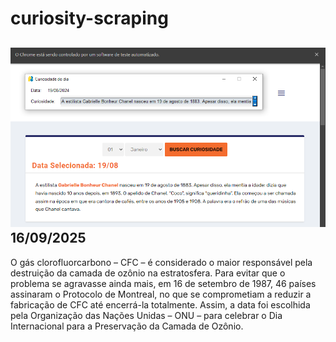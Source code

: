 # curiosity-scraping
![Budget](./execucao.png)
16/09/2025
-
O gás clorofluorcarbono – CFC – é considerado o maior responsável pela destruição da camada de ozônio na estratosfera. Para evitar que o problema se agravasse ainda mais, em 16 de setembro de 1987, 46 países assinaram o Protocolo de Montreal, no que se comprometiam a reduzir a fabricação de CFC até encerrá-la totalmente. Assim, a data foi escolhida pela Organização das Nações Unidas – ONU – para celebrar o Dia Internacional para a Preservação da Camada de Ozônio.
